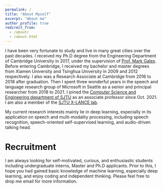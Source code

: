```yaml
---
permalink: /
title: "About Myself"
excerpt: "About me"
author_profile: true
redirect_from: 
  - /about/
  - /about.html
---
```


I have been very fortunate to study and live in many great cities over the past decades. I received my Ph.D degree from the Engineering Department of Cambridge University in 2017, under the supervision of [Prof. Mark Gales](http://mi.eng.cam.ac.uk/~mjfg/). Before entering Cambridge, I received my bachelor and master degrees from Xiamen University and Tsinghua University in 2009 and 2012 respectively. I also was a Research Associate at Cambridge from 2016 to 2018 after graduation. Then I spent three wonderful years in the speech and language research group of Microsoft in Seattle as a senior and principal researcher from 2018 to 2021. I joined the [Computer Science and Engineering department of SJTU](https://www.cs.sjtu.edu.cn/) as an associate
professor since Oct. 2021. I am also a member of the [SJTU X-LANCE lab](https://x-lance.sjtu.edu.cn/en).  

My current research interests mainly lie in deep learning, especially in its application on speech and multi-modality processing, including speech recognition, speech-oriented self-supervised learning, and audio-driven talking head.  


Recruitment
======
I am always looking for self-motivated, curious, and enthusiastic students including undergraduate interns, Master and Ph.D applicants. Prior to this, I hope you had gained basic knowledge of machine learning, especially deep learning, and enjoy coding and independent thinking. Please feel free to drop me email for more information.
